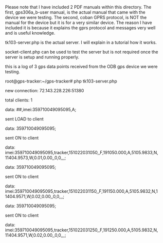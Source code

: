Please note that I have included 2 PDF manuals within this directory. The first, gps306a_b-user manual, is the actual manual that came with the device we were testing. The second, coban GPRS protocol, is NOT the manual for the device but it is for a very similar device. The reason I have included it is because it explains the gprs protocol and messages very well and is useful knowledge.

tk103-server.php is the actual server. I will explain in a tutorial how it works.

socket-client.php can be used to test the server but is not required once the server is setup and running properly.

this is a log of 3 gps data points received from the ODB gps device we were testing.

root@gps-tracker:~/gps-tracker# php tk103-server.php

new connection: 72.143.228.226:51380

total clients: 1

data: ##,imei:359710049095095,A;

sent LOAD to client

data: 359710049095095;

sent ON to client

data: imei:359710049095095,tracker,151022031050,,F,191050.000,A,5105.9833,N,11404.9573,W,0.01,0.00,,0,0,,,;

data: 359710049095095;

sent ON to client

data: imei:359710049095095,tracker,151022031150,,F,191150.000,A,5105.9832,N,11404.9571,W,0.02,0.00,,0,0,,,;

data: 359710049095095;

sent ON to client

data: imei:359710049095095,tracker,151022031250,,F,191250.000,A,5105.9832,N,11404.9571,W,0.02,0.00,,0,0,,,;

